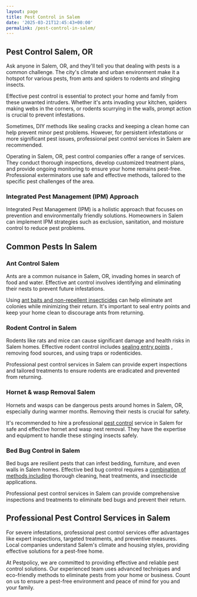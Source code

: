```yaml
---
layout: page
title: Pest Control in Salem
date: '2025-03-21T12:45:43+00:00'
permalink: /pest-control-in-salem/
---
```


## Pest Control Salem, OR
Ask anyone in Salem, OR, and they'll tell you that dealing with pests is a common challenge. The city's climate and urban environment make it a hotspot for various pests, from ants and spiders to rodents and stinging insects.

Effective pest control is essential to protect your home and family from these unwanted intruders. Whether it's ants invading your kitchen, spiders making webs in the corners, or rodents scurrying in the walls, prompt action is crucial to prevent infestations.

Sometimes, DIY methods like sealing cracks and keeping a clean home can help prevent minor pest problems. However, for persistent infestations or more significant pest issues, professional pest control services in Salem are recommended.

Operating in Salem, OR, pest control companies offer a range of services. They conduct thorough inspections, develop customized treatment plans, and provide ongoing monitoring to ensure your home remains pest-free. Professional exterminators use safe and effective methods, tailored to the specific pest challenges of the area.
### Integrated Pest Management (IPM) Approach
Integrated Pest Management (IPM) is a holistic approach that focuses on prevention and environmentally friendly solutions. Homeowners in Salem can implement IPM strategies such as exclusion, sanitation, and moisture control to reduce pest problems.
## Common Pests In Salem
### Ant Control Salem
Ants are a common nuisance in Salem, OR, invading homes in search of food and water. Effective ant control involves identifying and eliminating their nests to prevent future infestations.

Using
[ant baits and non-repellent insecticides](https://pestpolicy.com/ant-control-in-salem/)
can help eliminate ant colonies while minimizing their return. It's important to seal entry points and keep your home clean to discourage ants from returning.
### Rodent Control in Salem
Rodents like rats and mice can cause significant damage and health risks in Salem homes. Effective rodent control includes
[sealing entry points](https://pestpolicy.com/rodent-control-in-salem/)
, removing food sources, and using traps or rodenticides.

Professional pest control services in Salem can provide expert inspections and tailored treatments to ensure rodents are eradicated and prevented from returning.
### Hornet & wasp Removal Salem
Hornets and wasps can be dangerous pests around homes in Salem, OR, especially during warmer months. Removing their nests is crucial for safety.

It's recommended to hire a professional
[pest control](https://pestpolicy.com/hornet-wasp-removal-in-salem/)
service in Salem for safe and effective hornet and wasp nest removal. They have the expertise and equipment to handle these stinging insects safely.
### Bed Bug Control in Salem
Bed bugs are resilient pests that can infest bedding, furniture, and even walls in Salem homes. Effective bed bug control requires a
[combination of methods including](https://pestpolicy.com/bed-bug-control-in-salem/)
thorough cleaning, heat treatments, and insecticide applications.

Professional pest control services in Salem can provide comprehensive inspections and treatments to eliminate bed bugs and prevent their return.
## Professional Pest Control Services in Salem
For severe infestations, professional pest control services offer advantages like expert inspections, targeted treatments, and preventive measures. Local companies understand Salem's climate and housing styles, providing effective solutions for a pest-free home.

At Pestpolicy, we are committed to providing effective and reliable pest control solutions. Our experienced team uses advanced techniques and eco-friendly methods to eliminate pests from your home or business. Count on us to ensure a pest-free environment and peace of mind for you and your family.